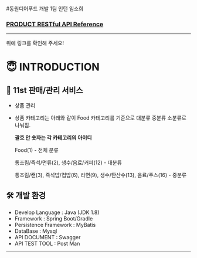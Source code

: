 #동원디어푸드 개발 1팀 인턴 임소희

### [PRODUCT RESTful API Reference](https://beneficial-chamomile-52a.notion.site/PRODUCT-RESTful-API-Reference-8a2918b2de3b45729b5471f4e55e46c6)

---
위에 링크를 확인해 주세요!
# 😇 INTRODUCTION

## 🔮 11st 판매/관리 서비스

- 상품 관리
- 상품 카테고리는 아래와 같이 Food 카테고리를 기준으로 대분류 중분류 소분류로 나눠짐.

  **괄호 안 숫자는 각 카테고리의 아이디**

  Food(1) - 전체 분류

  통조림/즉석/면류(2), 생수/음료/커피(12) - 대분류

  통조림/캔(3), 즉석밥/컵밥(6), 라면(9), 생수/탄산수(13), 음료/주스(16) - 중분류

## 🛠 개발 환경

- Develop Language :  Java (JDK 1.8)
- Framework : Spring Boot/Gradle
- Persistence Framework  :  MyBatis
- DataBase : Mysql
- API DOCUMENT : Swagger
- API TEST TOOL : Post Man

---

